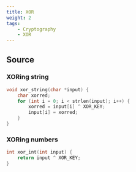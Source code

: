 ```yaml
---
title: XOR
weight: 2
tags:
    - Cryptography
    - XOR
---
```


## Source

### XORing string
```C {filename=C}
void xor_string(char *input) {
    char xorred;
    for (int i = 0; i < strlen(input); i++) {
        xorred = input[i] ^ XOR_KEY;
        input[i] = xorred;
    }
}

```

### XORing numbers
```C {filename=C}
int xor_int(int input) {
    return input ^ XOR_KEY;
}
```